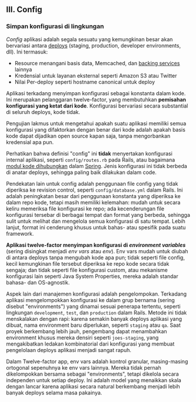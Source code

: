 ## III. Config
### Simpan konfigurasi di lingkungan

*Config* aplikasi adalah segala sesuatu yang kemungkinan besar akan bervariasi antara [deploys](./codebase) (staging, production, developer environments, dll). Ini termasuk:

* Resource menangani basis data, Memcached, dan [backing services](./backing-services) lainnya
* Kredensial untuk layanan eksternal seperti Amazon S3 atau Twitter
* Nilai Per-deploy seperti hostname canonical untuk deploy

Aplikasi terkadang menyimpan konfigurasi sebagai konstanta dalam kode. Ini merupakan pelanggaran twelve-factor, yang membutuhkan **pemisahan konfigurasi yang ketat dari kode**. Konfigurasi bervariasi secara substantial di seluruh deploys, kode tidak.

Pengujian lakmus untuk mengetahui apakah suatu aplikasi memiliki semua konfigurasi yang difaktorkan dengan benar dari kode adalah apakah basis kode dapat dijadikan open source kapan saja, tanpa mengorbankan kredensial apa pun.

Perhatikan bahwa definisi "config" ini **tidak** menyertakan konfigurasi internal aplikasi, seperti `config/routes.rb` pada Rails, atau bagaimana [modul kode dihubungkan](http://docs.spring.io/spring/docs/current/spring-framework-reference/html/beans.html) dalam [Spring](http://spring.io/). Jenis konfigurasi ini tidak berbeda di anatar deploys, sehingga paling baik dilakukan dalam code.

Pendekatan lain untuk config adalah penggunaan file config yang tidak diperiksa ke revision control, seperti `config/database.yml` dalam Rails. Ini adalah peningkatan besar dari penggunaan konstanta yang diperiksa ke dalam repo kode, tetapi masih memiliki kelemahan: mudah untuk secara keliru memeriksa file konfigurasi ke repo; ada kecenderungan file konfigurasi tersebar di berbagai tempat dan format yang berbeda, sehingga sulit untuk melihat dan mengelola semua konfigurasi di satu tempat. Lebih lanjut, format ini cenderung khusus untuk bahas- atau spesifik pada suatu framework.

**Aplikasi twelve-factor menyimpan konfigurasi di *environment variables*** (sering disingkat menjadi *env vars* atau *env*). Env vars mudah untuk diubah di antara deploys tanpa mengubah kode apa pun; tidak seperti file config, kecil kemungkinan file tersebut diperiksa ke repo kode secara tidak sengaja; dan tidak seperti file konfigurasi custom, atau mekanisme konfigurasi lain seperti Java System Properties, mereka adalah standar bahasa- dan OS-agnostik.

Aspek lain dari manajemen konfigurasi adalah pengelompokan. Terkadang aplikasi mengelompokkan konfigurasi ke dalam grup bernama (sering disebut "environments") yang dinamai sesuai penerapa tertentu, seperti lingkungan `development`, `test`, dan `production` dalam Rails. Metode ini tidak menskalakan dengan rapi: karena semakin banyak deploys aplikasi yang dibuat, nama environment baru diperlukan, seperti `staging` atau `qa`. Saat proyek berkembang lebih jauh, pengembang dapat menambahkan environment khusus mereka densiri seperti `joes-staging`, yang mengakibatkan ledakan kombinatorial dari konfigurasi yang membuat pengelolaan deploys aplikasi menjadi sangat rapuh.

Dalam Twelve-factor app, env vars adalah kontrol granular, masing-masing ortogonal sepenuhnya ke env vars lainnya. Mereka tidak pernah dikelompokkan bersama sebagai "environments", tetapi dikelola secara independen untuk setiap deploy. Ini adalah model yang menaikkan skala dengan lancar karena aplikasi secara natural berkembang menjadi lebih banyak deploys selama masa pakainya.
